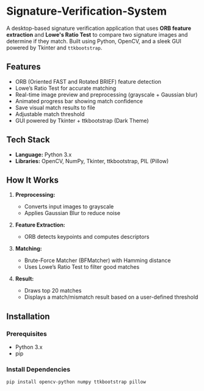 # Signature-Verification-System

A desktop-based signature verification application that uses **ORB feature extraction** and **Lowe's Ratio Test** to compare two signature images and determine if they match. Built using Python, OpenCV, and a sleek GUI powered by Tkinter and `ttkbootstrap`.

## Features

- ORB (Oriented FAST and Rotated BRIEF) feature detection
- Lowe’s Ratio Test for accurate matching
- Real-time image preview and preprocessing (grayscale + Gaussian blur)
- Animated progress bar showing match confidence
- Save visual match results to file
- Adjustable match threshold
- GUI powered by Tkinter + ttkbootstrap (Dark Theme)

## Tech Stack

- **Language:** Python 3.x  
- **Libraries:** OpenCV, NumPy, Tkinter, ttkbootstrap, PIL (Pillow)

## How It Works

1. **Preprocessing:**
   - Converts input images to grayscale
   - Applies Gaussian Blur to reduce noise

2. **Feature Extraction:**
   - ORB detects keypoints and computes descriptors

3. **Matching:**
   - Brute-Force Matcher (BFMatcher) with Hamming distance
   - Uses Lowe’s Ratio Test to filter good matches

4. **Result:**
   - Draws top 20 matches
   - Displays a match/mismatch result based on a user-defined threshold


## Installation

### Prerequisites

- Python 3.x
- pip

### Install Dependencies

```bash
pip install opencv-python numpy ttkbootstrap pillow

